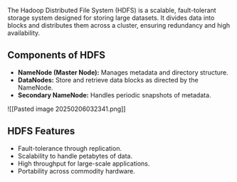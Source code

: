 The Hadoop Distributed File System (HDFS) is a scalable, fault-tolerant storage system designed for storing large datasets. It divides data into blocks and distributes them across a cluster, ensuring redundancy and high availability.

## Components of HDFS

- **NameNode (Master Node):** Manages metadata and directory structure.
- **DataNodes:** Store and retrieve data blocks as directed by the NameNode.
- **Secondary NameNode:** Handles periodic snapshots of metadata.

![[Pasted image 20250206032341.png]]
## HDFS Features

- Fault-tolerance through replication.
- Scalability to handle petabytes of data.
- High throughput for large-scale applications.
- Portability across commodity hardware.
